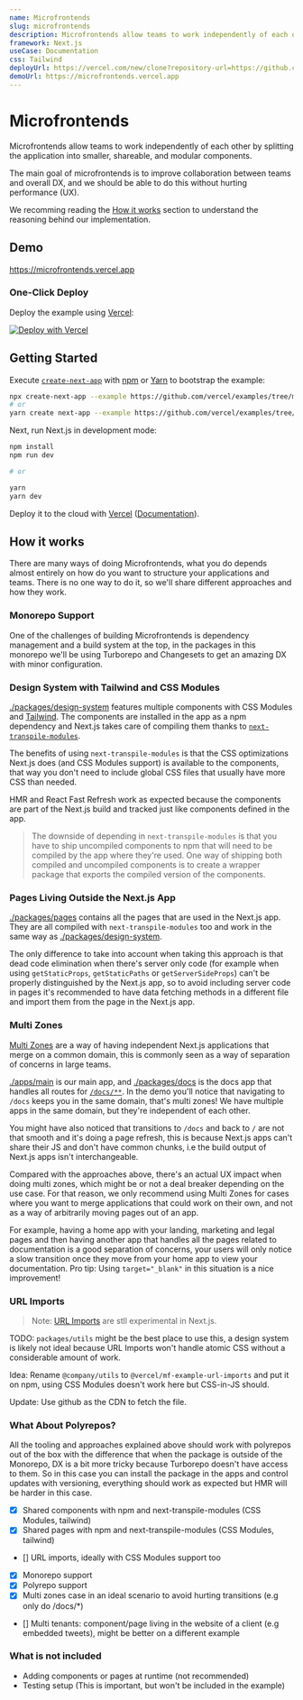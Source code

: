 ```yaml
---
name: Microfrontends
slug: microfrontends
description: Microfrontends allow teams to work independently of each other by splitting the application into smaller, shareable, and modular components.
framework: Next.js
useCase: Documentation
css: Tailwind
deployUrl: https://vercel.com/new/clone?repository-url=https://github.com/vercel/examples/tree/main/solutions/microfrontends&project-name=microfrontends&repository-name=microfrontends
demoUrl: https://microfrontends.vercel.app
---
```


# Microfrontends

Microfrontends allow teams to work independently of each other by splitting the application into smaller, shareable, and modular components.

The main goal of microfrontends is to improve collaboration between teams and overall DX, and we should be able to do this without hurting performance (UX).

We recomming reading the [How it works](#how-it-works) section to understand the reasoning behind our implementation.

## Demo

https://microfrontends.vercel.app

### One-Click Deploy

Deploy the example using [Vercel](https://vercel.com?utm_source=github&utm_medium=readme&utm_campaign=next-example):

[![Deploy with Vercel](https://vercel.com/button)](https://vercel.com/new/clone?repository-url=https://github.com/vercel/examples/tree/main/solutions/microfrontends&project-name=microfrontends&repository-name=microfrontends)

## Getting Started

Execute [`create-next-app`](https://github.com/vercel/next.js/tree/canary/packages/create-next-app) with [npm](https://docs.npmjs.com/cli/init) or [Yarn](https://yarnpkg.com/lang/en/docs/cli/create/) to bootstrap the example:

```bash
npx create-next-app --example https://github.com/vercel/examples/tree/main/solutions/microfrontends microfrontends
# or
yarn create next-app --example https://github.com/vercel/examples/tree/main/solutions/microfrontends microfrontends
```

Next, run Next.js in development mode:

```bash
npm install
npm run dev

# or

yarn
yarn dev
```

Deploy it to the cloud with [Vercel](https://vercel.com/new?utm_source=github&utm_medium=readme&utm_campaign=edge-middleware-eap) ([Documentation](https://nextjs.org/docs/deployment)).

## How it works

There are many ways of doing Microfrontends, what you do depends almost entirely on how do you want to structure your applications and teams. There is no one way to do it, so we'll share different approaches and how they work.

### Monorepo Support

One of the challenges of building Microfrontends is dependency management and a build system at the top, in the packages in this monorepo we'll be using Turborepo and Changesets to get an amazing DX with minor configuration.

### Design System with Tailwind and CSS Modules

[./packages/design-system](./packages/design-system) features multiple components with CSS Modules and [Tailwind](https://tailwindcss.com/). The components are installed in the app as a npm dependency and Next.js takes care of compiling them thanks to [`next-transpile-modules`](https://github.com/martpie/next-transpile-modules).

The benefits of using `next-transpile-modules` is that the CSS optimizations Next.js does (and CSS Modules support) is available to the components, that way you don't need to include global CSS files that usually have more CSS than needed.

HMR and React Fast Refresh work as expected because the components are part of the Next.js build and tracked just like components defined in the app.

> The downside of depending in `next-transpile-modules` is that you have to ship uncompiled components to npm that will need to be compiled by the app where they're used. One way of shipping both compiled and uncompiled components is to create a wrapper package that exports the compiled version of the components.

### Pages Living Outside the Next.js App

[./packages/pages](./packages/pages) contains all the pages that are used in the Next.js app. They are all compiled with `next-transpile-modules` too and work in the same way as [./packages/design-system](./packages/design-system).

The only difference to take into account when taking this approach is that dead code elimination when there's server only code (for example when using `getStaticProps`, `getStaticPaths` or `getServerSideProps`) can't be properly distinguished by the Next.js app, so to avoid including server code in pages it's recommended to have data fetching methods in a different file and import them from the page in the Next.js app.

### Multi Zones

[Multi Zones](https://nextjs.org/docs/advanced-features/multi-zones) are a way of having independent Next.js applications that merge on a common domain, this is commonly seen as a way of separation of concerns in large teams.

[./apps/main](./apps/main) is our main app, and [./packages/docs](./packages/docs) is the docs app that handles all routes for [`/docs/**`](./apps/main/next.config.js). In the demo you'll notice that navigating to `/docs` keeps you in the same domain, that's multi zones! We have multiple apps in the same domain, but they're independent of each other.

You might have also noticed that transitions to `/docs` and back to `/` are not that smooth and it's doing a page refresh, this is because Next.js apps can't share their JS and don't have common chunks, i.e the build output of Next.js apps isn't interchangeable.

Compared with the approaches above, there's an actual UX impact when doing multi zones, which might be or not a deal breaker depending on the use case. For that reason, we only recommend using Multi Zones for cases where you want to merge applications that could work on their own, and not as a way of arbitrarily moving pages out of an app.

For example, having a home app with your landing, marketing and legal pages and then having another app that handles all the pages related to documentation is a good separation of concerns, your users will only notice a slow transition once they move from your home app to view your documentation. Pro tip: Using `target="_blank"` in this situation is a nice improvement!

### URL Imports

> Note: [URL Imports](https://nextjs.org/docs/api-reference/next.config.js/url-imports) are stll experimental in Next.js.

TODO: `packages/utils` might be the best place to use this, a design system is likely not ideal because URL Imports won't handle atomic CSS without a considerable amount of work.

Idea: Rename `@company/utils` to `@vercel/mf-example-url-imports` and put it on npm, using CSS Modules doesn't work here but CSS-in-JS should.

Update: Use github as the CDN to fetch the file.

### What About Polyrepos?

All the tooling and approaches explained above should work with polyrepos out of the box with the difference that when the package is outside of the Monorepo, DX is a bit more tricky because Turborepo doesn't have access to them. So in this case you can install the package in the apps and control updates with versioning, everything should work as expected but HMR will be harder in this case.

- [x] Shared components with npm and next-transpile-modules (CSS Modules, tailwind)
- [x] Shared pages with npm and next-transpile-modules (CSS Modules, tailwind)
- [] URL imports, ideally with CSS Modules support too
- [x] Monorepo support
- [x] Polyrepo support
- [x] Multi zones case in an ideal scenario to avoid hurting transitions (e.g only do /docs/\*)
- [] Multi tenants: component/page living in the website of a client (e.g embedded tweets), might be better on a different example

### What is not included

- Adding components or pages at runtime (not recommended)
- Testing setup (This is important, but won't be included in the example)
